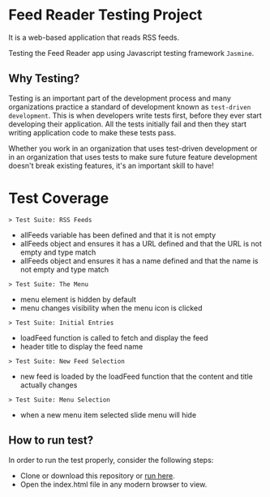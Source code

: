 # Feed Reader Testing Project

It is a web-based application that reads RSS feeds.

Testing the Feed Reader app using Javascript testing framework `Jasmine`.

## Why Testing?

Testing is an important part of the development process and many organizations practice a standard of development known as `test-driven development`. This is when developers write tests first, before they ever start developing their application. All the tests initially fail and then they start writing application code to make these tests pass.

Whether you work in an organization that uses test-driven development or in an organization that uses tests to make sure future feature development doesn't break existing features, it's an important skill to have!


# Test Coverage
```
> Test Suite: RSS Feeds
```
- allFeeds variable has been defined and that it is not empty
- allFeeds object and ensures it has a URL defined and that the URL is not empty and type match
- allFeeds object and ensures it has a name defined and that the name is not empty and type match
```
> Test Suite: The Menu
```
- menu element is hidden by default
- menu changes visibility when the menu icon is clicked
```
> Test Suite: Initial Entries 
```
- loadFeed function is called to fetch and display the feed
- header title to display the feed name
```
> Test Suite: New Feed Selection 
```
- new feed is loaded by the loadFeed function that the content  and title actually changes
```
> Test Suite: Menu Selection
```
- when a new menu item selected slide menu will hide

## How to run test?

In order to run the test properly, consider the following steps:

- Clone or download this repository or [run here](https://kprokkie.github.io/feed-reader/).
- Open the index.html file in any modern browser to view.